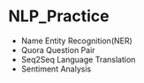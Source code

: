 # NLP_Practice
- Name Entity Recognition(NER)
- Quora Question Pair
- Seq2Seq Language Translation
- Sentiment Analysis
